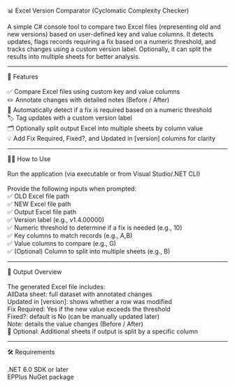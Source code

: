 📊 Excel Version Comparator (Cyclomatic Complexity Checker)

A simple C# console tool to compare two Excel files (representing old and new versions) based on user-defined key and value columns. It detects updates, flags records requiring a fix based on a numeric threshold, and tracks changes using a custom version label. Optionally, it can split the results into multiple sheets for better analysis.
<hr>
🔧 Features
<br>
<br>
✅ Compare Excel files using custom key and value columns
<br>
✏️ Annotate changes with detailed notes (Before / After)
<br>
🚩 Automatically detect if a fix is required based on a numeric threshold
<br>
🏷 Tag updates with a custom version label
<br>
🗂 Optionally split output Excel into multiple sheets by column value
<br>
💡 Add Fix Required, Fixed?, and Updated in [version] columns for clarity
<hr>
🧑‍💻 How to Use
<br>
<br>
Run the application (via executable or from Visual Studio/.NET CLI)
<br>
<br>
Provide the following inputs when prompted:
<br>
✅ OLD Excel file path
<br>
✅ NEW Excel file path
<br>
✅ Output Excel file path
<br>
✅ Version label (e.g., v1.4.00000)
<br>
✅ Numeric threshold to determine if a fix is needed (e.g., 10)
<br>
✅ Key columns to match records (e.g., A,B)
<br>
✅ Value columns to compare (e.g., G)
<br>
✅ (Optional) Column to split into multiple sheets (e.g., B)
<br><hr>
📂 Output Overview
<br>
<br>
The generated Excel file includes:
<br>
AllData sheet: full dataset with annotated changes
<br>
Updated in [version]: shows whether a row was modified
<br>
Fix Required: Yes if the new value exceeds the threshold
<br>
Fixed?: default is No (can be manually updated later)
<br>
Note: details the value changes (Before / After)
<br>
📄 Optional: Additional sheets if output is split by a specific column
<br>
<hr>
🛠 Requirements
<br>
<br>
.NET 6.0 SDK or later
<br>
EPPlus NuGet package
